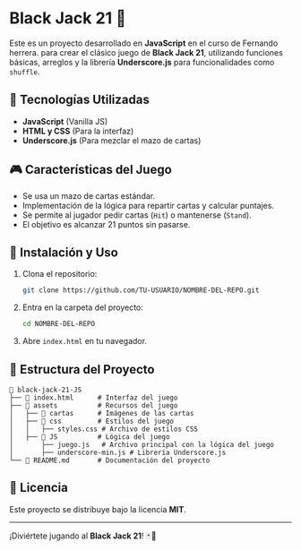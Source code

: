 # Black Jack 21 🎴

Este es un proyecto desarrollado en **JavaScript** en el curso de Fernando herrera. para crear el clásico juego de **Black Jack 21**, utilizando funciones básicas, arreglos y la librería **Underscore.js** para funcionalidades como `shuffle`.

## 📌 Tecnologías Utilizadas
- **JavaScript** (Vanilla JS)
- **HTML y CSS** (Para la interfaz)
- **Underscore.js** (Para mezclar el mazo de cartas)

## 🎮 Características del Juego
- Se usa un mazo de cartas estándar.
- Implementación de la lógica para repartir cartas y calcular puntajes.
- Se permite al jugador pedir cartas (`Hit`) o mantenerse (`Stand`).
- El objetivo es alcanzar 21 puntos sin pasarse.

## 🚀 Instalación y Uso
1. Clona el repositorio:
   ```bash
   git clone https://github.com/TU-USUARIO/NOMBRE-DEL-REPO.git
   ```
2. Entra en la carpeta del proyecto:
   ```bash
   cd NOMBRE-DEL-REPO
   ```
3. Abre `index.html` en tu navegador.

## 📂 Estructura del Proyecto
```
📁 black-jack-21-JS
├── 📜 index.html      # Interfaz del juego
├── 📁 assets          # Recursos del juego
│   ├── 📁 cartas      # Imágenes de las cartas
│   ├── 📁 css         # Estilos del juego
│   │   ├── styles.css # Archivo de estilos CSS
│   ├── 📁 JS          # Lógica del juego
│       ├── juego.js   # Archivo principal con la lógica del juego
│       ├── underscore-min.js # Librería Underscore.js
└── 📜 README.md       # Documentación del proyecto
```

## 📜 Licencia
Este proyecto se distribuye bajo la licencia **MIT**.

---
¡Diviértete jugando al **Black Jack 21**! 🃏🎲
